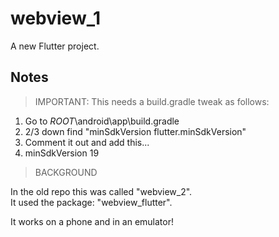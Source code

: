 # webview_1

A new Flutter project.

## Notes

> IMPORTANT:  This needs a build.gradle tweak as follows:  
1. Go to _ROOT_\android\app\build.gradle
2. 2/3 down find "minSdkVersion flutter.minSdkVersion"
3. Comment it out and add this...
4. minSdkVersion 19  

> BACKGROUND   

In the old repo this was called "webview_2".  
It used the package: "webview_flutter".  

It works on a phone and in an emulator!  

